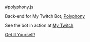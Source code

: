 #polyphony.js

Back-end for My Twitch Bot, <a href="https://github.com/polyphonyTwitch">Polyphony</a>

See the bot in action at <a href="https://twitch.tv/cazgem">My Twitch</a>

<a href="https://twitch.tv/polyphony">Get It Yourself!</a>